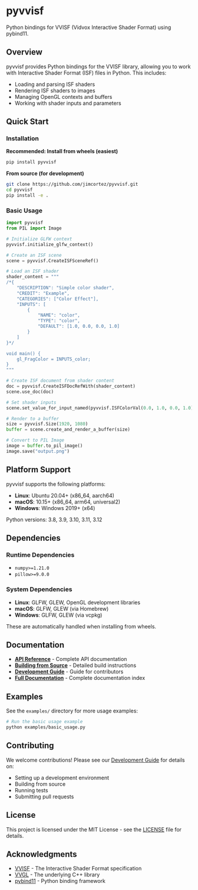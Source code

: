 # pyvvisf

Python bindings for VVISF (Vidvox Interactive Shader Format) using pybind11.

## Overview

pyvvisf provides Python bindings for the VVISF library, allowing you to work with Interactive Shader Format (ISF) files in Python. This includes:

- Loading and parsing ISF shaders
- Rendering ISF shaders to images
- Managing OpenGL contexts and buffers
- Working with shader inputs and parameters

## Quick Start

### Installation

**Recommended: Install from wheels (easiest)**

```bash
pip install pyvvisf
```

**From source (for development)**

```bash
git clone https://github.com/jimcortez/pyvvisf.git
cd pyvvisf
pip install -e .
```

### Basic Usage

```python
import pyvvisf
from PIL import Image

# Initialize GLFW context
pyvvisf.initialize_glfw_context()

# Create an ISF scene
scene = pyvvisf.CreateISFSceneRef()

# Load an ISF shader
shader_content = """
/*{
    "DESCRIPTION": "Simple color shader",
    "CREDIT": "Example",
    "CATEGORIES": ["Color Effect"],
    "INPUTS": [
        {
            "NAME": "color",
            "TYPE": "color",
            "DEFAULT": [1.0, 0.0, 0.0, 1.0]
        }
    ]
}*/

void main() {
    gl_FragColor = INPUTS_color;
}
"""

# Create ISF document from shader content
doc = pyvvisf.CreateISFDocRefWith(shader_content)
scene.use_doc(doc)

# Set shader inputs
scene.set_value_for_input_named(pyvvisf.ISFColorVal(0.0, 1.0, 0.0, 1.0), "color")

# Render to a buffer
size = pyvvisf.Size(1920, 1080)
buffer = scene.create_and_render_a_buffer(size)

# Convert to PIL Image
image = buffer.to_pil_image()
image.save("output.png")
```



## Platform Support

pyvvisf supports the following platforms:

- **Linux**: Ubuntu 20.04+ (x86_64, aarch64)
- **macOS**: 10.15+ (x86_64, arm64, universal2)
- **Windows**: Windows 2019+ (x64)

Python versions: 3.8, 3.9, 3.10, 3.11, 3.12

## Dependencies

### Runtime Dependencies
- `numpy>=1.21.0`
- `pillow>=9.0.0`

### System Dependencies
- **Linux**: GLFW, GLEW, OpenGL development libraries
- **macOS**: GLFW, GLEW (via Homebrew)
- **Windows**: GLFW, GLEW (via vcpkg)

These are automatically handled when installing from wheels.

## Documentation

- **[API Reference](docs/API_REFERENCE.md)** - Complete API documentation
- **[Building from Source](docs/BUILDING.md)** - Detailed build instructions
- **[Development Guide](docs/DEVELOPMENT.md)** - Guide for contributors
- **[Full Documentation](docs/README.md)** - Complete documentation index

## Examples

See the `examples/` directory for more usage examples:

```bash
# Run the basic usage example
python examples/basic_usage.py
```

## Contributing

We welcome contributions! Please see our [Development Guide](docs/DEVELOPMENT.md) for details on:

- Setting up a development environment
- Building from source
- Running tests
- Submitting pull requests

## License

This project is licensed under the MIT License - see the [LICENSE](LICENSE) file for details.

## Acknowledgments

- [VVISF](https://isf.video/) - The Interactive Shader Format specification
- [VVGL](https://github.com/mrRay/VVISF-GL) - The underlying C++ library
- [pybind11](https://pybind11.readthedocs.io/) - Python binding framework 